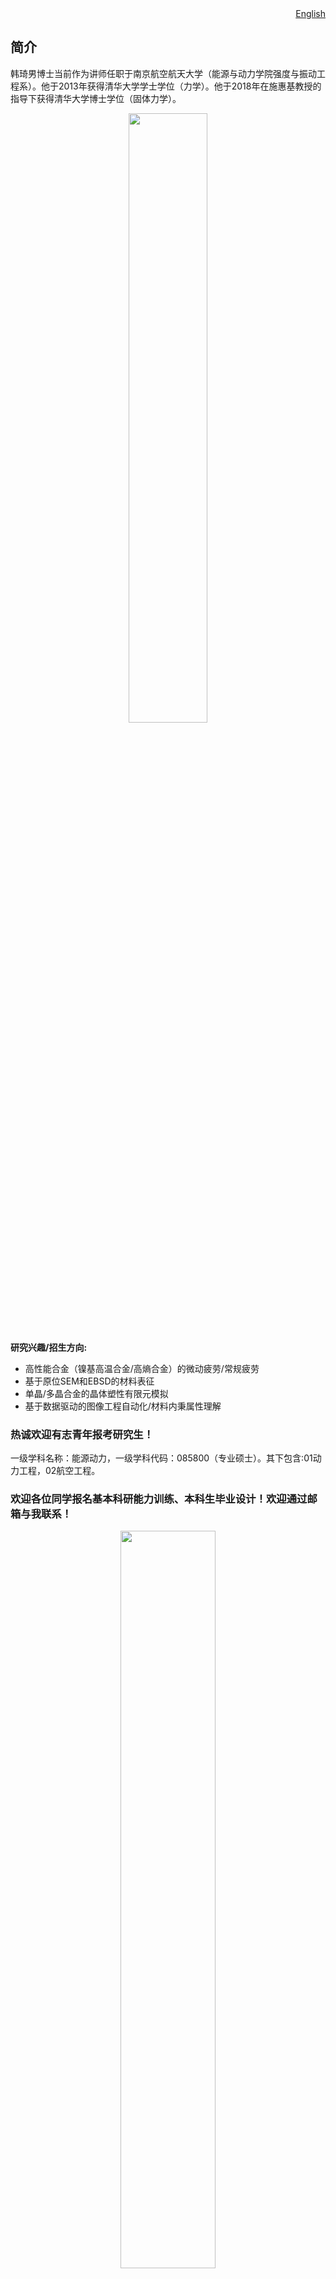 <!--[English](https://hanqn.com/en)-->

<div align="right">
<a class="button2 btn-primary " type="button" href="https://hanqn.com/en"  >English</a>
</div>

## 简介 

<!-- <h2 id="简介" style="margin-top:-35px">简介</h2> -->



韩琦男博士当前作为讲师任职于南京航空航天大学（能源与动力学院强度与振动工程系）。他于2013年获得清华大学学士学位（力学）。他于2018年在施惠基教授的指导下获得清华大学博士学位（固体力学）。

<div align="center">
<img src="https://hanqn.com/img/DrHAN.jpg" width ="50%" height ="50%" />
</div>

<!--
<div align="center">
<img src="https://raw.githubusercontent.com/airq/research/master/头像-small.jpg" width ="40%" height ="40%" />
</div>
-->

**研究兴趣/招生方向:**

- 高性能合金（镍基高温合金/高熵合金）的微动疲劳/常规疲劳
- 基于原位SEM和EBSD的材料表征
- 单晶/多晶合金的晶体塑性有限元模拟
- 基于数据驱动的图像工程自动化/材料内秉属性理解




### 热诚欢迎有志青年报考研究生！

一级学科名称：能源动力，一级学科代码：085800（专业硕士）。其下包含:01动力工程，02航空工程。

### 欢迎各位同学报名基本科研能力训练、本科生毕业设计！欢迎通过邮箱与我联系！

<div align="center">
<img src="https://i.loli.net/2019/09/04/drzYDtXu3SA5ZFo.png" width ="55%" height ="55%" />
</div>




## 教育经历

**清华大学, 2013-2018**

博士学位（固体力学）

学业一等奖学金，北京市优秀毕业生

博士论文：晶体取向和温度相关的镍基单晶合金微动疲劳性能研究

导师：施惠基教授

**清华大学, 2009-2013**

学士学位（工程力学与航天航空工程）

国家励志奖学金，学业一等奖学金多次，冯氏学者奖学金

## 工作经历

2018.07-2019.03，中国飞机强度研究所发动机强度研究室，工程师

2019.04-，南京航空航天大学能源与动力学院，讲师


## 项目经历

自然基金项目：

- 考虑小角晶界影响的镍基单晶高温合金微动疲劳性能研究 （国家自然科学基金青年项目，主持）
- 接触晶向和温度相关的镍基单晶合金微动疲劳损伤机理及寿命评估模型（国家自然科学基金航空发动机专项，参研）
- 镍基单晶高温合金第二晶向对疲劳性能影响机制的实验和理论研究 （国家自然科学基金，参研）
- 扫描显微环境下高温变形原位测量关键技术及其应用研究（国家自然科学基金重点项目，参研）

其他项目：

- 某试验技术研究与试验装置开发，主持
- 高低周复合载荷下某部件损伤机理及寿命预测研究，主持
- 某材料叶片，参研
- 南航启动基金，主持
- 清华大学王永志科创基金，主持


## 代表性文章

For more details see [Scholar Page](https://scholar.google.com/citations?user=V5QlaLsAAAAJ&hl=en&oi=ao) or [Research Gate](https://www.researchgate.net/profile/Qi_Nan_Han)

Han, Q.-N., Rui, S.-S., Qiu, W., Ma, X., Su, Y., Cui, H., . . . Shi, H. (2019). Crystal orientation effect on fretting fatigue induced geometrically necessary dislocation distribution in Ni-based single-crystal superalloys. Acta Materialia.

Han QN, Lei XS, . . .  Cui HT, Shi HJ. (2021).Temperature-dependent fatigue response of a Fe44Mn36Co10Cr10 high entropy alloy: a coupled in-situ electron microscopy study and crystal plasticity simulation. Under review.

Han, Q.-N., et al.(2020). Effects of temperature and load on fretting fatigue induced geometrically necessary dislocation distribution in titanium alloy. Materials Science & Engineering A.

Han, Q.-N.,  . . . Shi, H. (2019). Effect of crystal orientation on the indentation behaviour of Ni-based single crystal superalloy. Materials Science & Engineering A.

Han Qi-Nan, Qiu Wenhui, Shang Yi-Bo, et al. (2016). In-situ SEM observation and crystal plasticity finite element simulation of fretting fatigue crack formation in Ni-base single-crystal superalloys. Tribology International.

Han QN, Lei XS, . . .  Cui HT, Shi HJ. (2020). In-situ Observation and Finite Element Analysis of Fretting Fatigue Crack Propagation Behavior in 1045 Steel. Chinese Journal of Aeronautics.

Han, Q. N., Rui, S. S., Qiu, W., Su, Y., Ma, X., He, Z., . . . Shi, H. J. (2019). Subsurface crack formation and propagation of fretting fatigue in Ni‐based single‐crystal superalloys. Fatigue & Fracture of Engineering Materials & Structures.

Su, Y., Han, Q.-N., Zhang, C.-C., Shi, H.-J., Niu, L.-S., Deng, G.-J., & Rui, S.-S. (2019). Effects of secondary orientation and temperature on the fretting fatigue behaviors of Ni-based single crystal superalloys. Tribology international, 130, 9-18.




## 学术荣誉

2020, 江苏省双创博士

2020, 能源与动力学院"能动之星"

2019结构健康监测（PHM）机器学习数据挑战赛，第4名

2018清华大学实验室建设贡献奖，三等奖（第一作者），宏微观微动疲劳实验系统

优秀本科生毕业设计论文，清华大学

清华大学数学建模大赛二等奖


## 专利

韩琦男，施惠基，张成成，邓国坚，任远，高靖云，嵇应凤，燕尾型高温微动疲劳实验系统，已授权，2018年5月（申请号CN201721248108.8，公开号CN207423505U）

韩琦男, 苏越, 施惠基, 高温原位微动疲劳实验系统，已授权，2018年6月（申请号CN201721539937.1，公开号CN207516011U）

韩琦男, 杨晓林, 崔海涛, 苏越, 施惠基, 超高温原位微动疲劳实验系统（申请号CN202010167112.1，公开号CN111443103A）

Han Qinan, Xiaolin Yang, et al. SYSTEM FOR ULTRA-HIGH TEMPERATURE IN-SITU FRETTING FATIGUE EXPERIMENT. US patent. 2021. (submitted)

## 软件著作权

韩琦男，方健文，雷旭升，崔海涛，几何必需位错密度计算与可视化软件，2021.4，登记号2021SR0564383.


## 学术会议

Qinan Han, Jianwen Fang, Haitao Cui, Crystal orientation effect on the fretting fatigue behavior in Ni-based single crystal superalloys, The 8th International Conference on Fracture Fatigue and Wear (FFW 2020), August 26-27, 2020, Online conference.

 Qinan Han, Wenhui Qiu, Haitao Cui, Huiji Shi, Crystal Plasticity Simulation of the Indentation Behavior of Ni-based Single Crystal Superalloy
Considering the Crystal Orientation Effect,  11th International Conference on Computational Methods (ICCM 2020),  9th-12th August 2020, Virtual Conference.

Qinan Han, Shao-Shi Rui, Yue Su, Haitao Cui, Huiji Shi. The Distributions of Geometrically Necessary Dislocation under Different Crystal Orientations in Fretting Fatigue of Ni-based Single-crystal Superalloys. The 16th Asia-Pacific Conference on Fracture and Strength 2020 (APCFS2020). November 3-7 2020. Online conference.

Qi-Nan Han, Hui-Ji Shi, Fretting fatigue crack formation in Ni-base single-crystal superalloys: in-situ SEM experiment and crystal plasticity analysis, 6th World Tribology Congress, 2017, Beijing, China. 

## 教学和学生指导

2020秋季学期《工程弹性力学》课程助教, 春季学期《航空发动机结构分析与设计》课程助教。

研究生指导和协助指导：正在指导硕士生3名、博士生1名，研究生论文和课题均进展顺利。已毕业硕士2名，其中校优秀硕士论文1名。

本科生指导：指导5名基本科研能力训练、6名本科生毕业设计，学生均取得良好成绩。指导本科生大学生创新创业项目1项。

本科生班级：2021.4-，卓越工程师班班主任。

## 学术活动和国际国内合作

为*Theoretical and Applied Fracture Mechanics*, *Chinese Journal of Aeronautics*等杂志审稿。

International Conference on Environment Engineering and Energy Science (ICEEES 2021)特邀审稿人和技术委员会委员。

江苏省中小型绿色动力装置工程实验室副秘书长。

Innovative Science and Engineering Research Institute (ISERI)邀请会员。

中国机械工程学会会员。

与麻省理工学院(MIT), 怀俄明大学(University of Wyoming)，卡耐基梅隆大学(Carnegie Mellon University)，清华大学，北京大学，东南大学，中山大学等国内外知名研究单位有深入合作研究。

## 技术语言

- 熟悉科学计算语言、全栈开发
- 熟悉工程仿真、图像处理、数据处理软件
- 普通话一乙、雅思7.0


## 联系方式



地址: 南京市秦淮区御道街29号A10楼（明故宫校区）

邮箱:  hanqn *at* nuaa.edu.cn



<!--  |h|a|n|q|n|@|n|u|a|a|.|e|d|u|.|c|n|  -->



`Last update: 02/04/2021`


<!-- not support by huawei
:microscope: :microscope: :airplane: :airplane: :rocket: :rocket: <br/>
-->


<!--
王永志科创基金，主持
Programming: Fortran (UMAT), Matlab, Python, Python Requests (for data collecting), Html5 & CSS, VueJS, Mobile App (PureWeather on iPhone App Store), Wechat SmallApp (EasyCard), Git
-->

<!--
```markdown
Syntax highlighted code block

# Header 1
## Header 2
### Header 3

- Bulleted
- List

1. Numbered
2. List

**Bold** and _Italic_ and `Code` text

[Link](url) and ![Image](Word Art (3).jpeg)
```

well：
    Effect of crystal orientation on the indentation behaviour of Ni-based single crystal superalloy
    
    
-->
